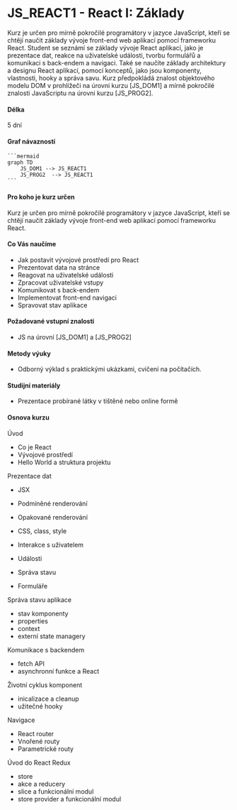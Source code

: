 # JS_REACT1 - React I: Základy

Kurz je určen pro mírně pokročilé programátory v jazyce JavaScript, kteří se chtějí naučit základy vývoje front-end web aplikací pomocí frameworku React. Student se seznámí se základy vývoje React aplikací, jako je prezentace dat, reakce na uživatelské události, tvorbu formulářů a komunikaci s back-endem a navigaci. Také se naučíte základy architektury a designu React aplikací, pomocí konceptů, jako jsou komponenty, vlastnosti, hooky a správa savu. Kurz předpokládá znalost objektového modelu DOM v prohlížeči na úrovni kurzu [JS_DOM1] a mírně pokročilé znalosti JavaScriptu na úrovni kurzu [JS_PROG2].

#### Délka

5 dní

#### Graf návazností

    ```mermaid
    graph TD
        JS_DOM1 --> JS_REACT1
        JS_PROG2  --> JS_REACT1
    ```

#### Pro koho je kurz určen

Kurz je určen pro mírně pokročilé programátory v jazyce JavaScript, kteří se chtějí naučit základy vývoje front-end web aplikací pomocí frameworku React.

#### Co Vás naučíme

- Jak postavit vývojové prostředí pro React
- Prezentovat data na stránce
- Reagovat na uživatelské události
- Zpracovat uživatelské vstupy
- Komunikovat s back-endem
- Implementovat front-end navigaci
- Spravovat stav aplikace

#### Požadované vstupní znalosti

- JS na úrovní [JS_DOM1] a [JS_PROG2]

#### Metody výuky

- Odborný výklad s praktickými ukázkami, cvičení na počítačích.

#### Studijní materiály

- Prezentace probírané látky v tištěné nebo online formě

#### Osnova kurzu

Úvod

- Co je React
- Vývojové prostředí
- Hello World a struktura projektu

Prezentace dat

- JSX
- Podmíněné renderování
- Opakované renderování
- CSS, class, style

- Interakce s uživatelem
- Události
- Správa stavu
- Formuláře

Správa stavu aplikace

- stav komponenty
- properties
- context
- externí state managery

Komunikace s backendem

- fetch API
- asynchronní funkce a React

Životní cyklus komponent

- inicalizace a cleanup
- užitečné hooky

Navigace

- React router
- Vnořené routy
- Parametrické routy

Úvod do React Redux

- store
- akce a reducery
- slice a funkcionální modul
- store provider a funkcionální modul